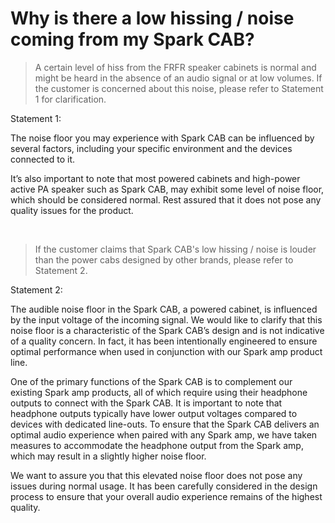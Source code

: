 # Why is there a low hissing / noise coming from my Spark CAB?

  >A certain level of hiss from the FRFR speaker cabinets is normal and might be heard in the absence of an audio signal or at low volumes. If the customer is concerned about this noise, please refer to Statement 1 for clarification.


Statement 1:

The noise floor you may experience with Spark CAB can be influenced by several factors, including your specific environment and the devices connected to it.

It’s also important to note that most powered cabinets and high-power active PA speaker such as Spark CAB, may exhibit some level of noise floor, which should be considered normal. Rest assured that it does not pose any quality issues for the product. 


<br>


  >If the customer claims that Spark CAB's low hissing / noise is louder than the power cabs designed by other brands, please refer to Statement 2. 


Statement 2:

The audible noise floor in the Spark CAB, a powered cabinet, is influenced by the input voltage of the incoming signal. We would like to clarify that this noise floor is a characteristic of the Spark CAB’s design and is not indicative of a quality concern. In fact, it has been intentionally engineered to ensure optimal performance when used in conjunction with our Spark amp product line.

One of the primary functions of the Spark CAB is to complement our existing Spark amp products, all of which require using their headphone outputs to connect with the Spark CAB. It is important to note that headphone outputs typically have lower output voltages compared to devices with dedicated line-outs. To ensure that the Spark CAB delivers an optimal audio experience when paired with any Spark amp, we have taken measures to accommodate the headphone output from the Spark amp, which may result in a slightly higher noise floor.


We want to assure you that this elevated noise floor does not pose any issues during normal usage. It has been carefully considered in the design process to ensure that your overall audio experience remains of the highest quality.